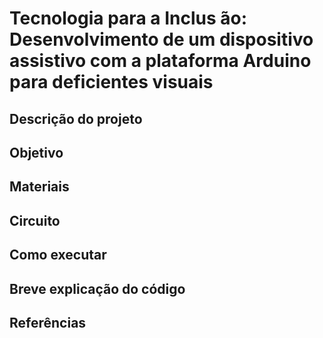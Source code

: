 # Tecnologia para a Inclus ̃ao: Desenvolvimento de um dispositivo assistivo com a plataforma Arduino para deficientes visuais

## Descrição do projeto

## Objetivo

## Materiais

## Circuito

## Como executar

## Breve explicação do código

## Referências